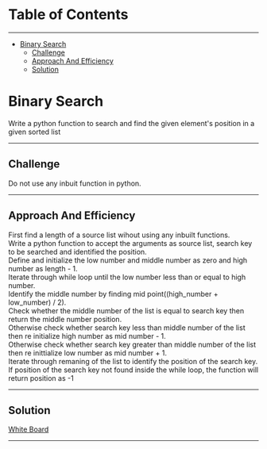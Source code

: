 # Table of Contents
---

<!--ts-->
   * [Binary Search](#binary-search)
      * [Challenge](#challenge)
      * [Approach And Efficiency](#approach-And-efficiency)
      * [Solution](#solution)
<!--te--> 



# Binary Search
Write a python function to search and find the given element's position in a given sorted list

---

## Challenge
Do not use any inbuit function in python.  

---

## Approach And Efficiency

First find a length of a source list wihout using any inbuilt functions.  
Write a python function to accept the arguments as source list, search key to be searched and identified the position.  
Define and initialize the low number and middle number as zero and high number as length - 1.  
Iterate through while loop until the low number less than or equal to high number.  
Identify the middle number by finding mid point((high_number + low_number) / 2).  
Check whether the middle number of the list is equal to search key then return the middle number position.  
Otherwise check whether search key less than middle number of the list then re initialize high number as mid number - 1.  
Otherwise check whether search key greater than middle number of the list then re inittialize low number as mid number + 1.  
Iterate through remaning of the list to identify the position of the search key.  
If position of the search key not found inside the while loop, the function will return position as -1

---

## Solution
[White Board](assets/binary-search.jpg)

---